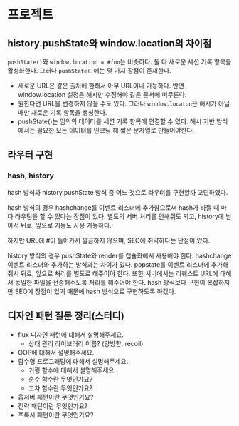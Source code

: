# 프로젝트

## history.pushState와 window.location의 차이점

`pushState()`와 `window.location = #foo`는 비슷하다. 둘 다 새로운 세션 기록 항목을 활성화한다.
그러나 `pushState()`에는 몇 가지 장점이 존재한다.

- 새로운 URL은 같은 출처에 한해서 아무 URL이나 가능하다. 반면 window.location 설정은 해시만 수정해야 같은 문서에 머무른다.
- 원한다면 URL을 변경하지 않을 수도 있다. 그러나 `window.locaton`은 해시가 아닐 때만 새로운 기록 항목을 생성한다.
- pushState()는 임의의 데이터를 세션 기록 항목에 연결할 수 있다. 해시 기반 방식에서는 필요한 모든 데이터를 인코딩 해 짧은 문자열로 만들어야한다.

## 라우터 구현

### hash, history

hash 방식과 history.pushState 방식 중 어느 것으로 라우터를 구현할까 고민하였다.

hash 방식의 경우 hashchange를 이벤트 리스너에 추가함으로써 hash가 바뀔 때 마다 라우팅을 할 수 있다는 장점이 있다.
별도의 서버 처리를 안해줘도 되고, history에 남아서 뒤로, 앞으로 기능도 사용 가능하다.

하지만 URL에 #이 들어가서 깔끔하지 않으며, SEO에 취약하다는 단점이 있다.

history 방식의 경우 pushState와 render를 캡슐화해서 사용해야 한다. hashchange 이벤트 리스너와 추가하는 방식과는 차이가 있다.
popstate를 이벤트 리스너에 추가해줘서 뒤로, 앞으로 처리를 별도로 해주어야 한다. 또한 서버에서는 리퀘스트 URL에 대해서 동일한 파일을 전송해주도록 처리를 해주어야 한다.
hash 방식보다 구현이 복잡하지만 SEO에 장점이 있기 때문에 hash 방식으로 구현하도록 하겠다.

## 디자인 패턴 질문 정리(스터디)

- flux 디자인 패턴에 대해서 설명해주세요.
  - 상태 관리 라이브러리 이름? (양방향, recoil)
- OOP에 대해서 설명해주세요.
- 함수형 프로그래밍에 대해서 설명해주세요.
  - 커링 함수에 대해서 설명해주세요.
  - 순수 함수란 무엇인가요?
  - 고차 함수란 무엇인가요?
- 옵저버 패턴이란 무엇인가요?
- 전략 패턴이란 무엇인가요?
- 프록시 패턴이란 무엇인가요?
